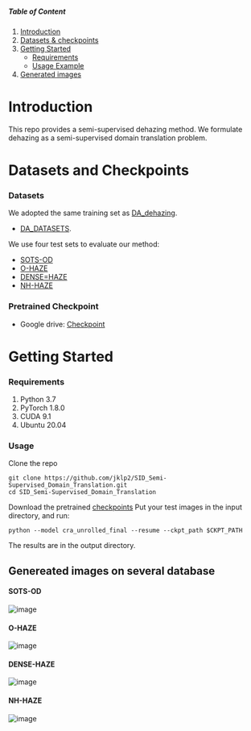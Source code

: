 ##### Table of Content

1. [Introduction](#introduction)
1. [Datasets & checkpoints](#datasets-and-checkpoints)
1. [Getting Started](#getting-started)
	- [Requirements](#requirements)
	- [Usage Example](#usage)
1. [Generated images](#genereated-images-on-several-database)
# Introduction
This repo provides a semi-supervised dehazing method. We formulate dehazing as a semi-supervised domain translation problem. 
# Datasets and Checkpoints
### Datasets
We adopted the same training set as [DA_dehazing](https://github.com/HUSTSYJ/DA_dahazing). 
 - [DA_DATASETS](https://drive.google.com/drive/folders/10cP6Z-n2G0006_ppW1WxkQpNKg3mSfnj?usp=sharing).

We use four test sets to evaluate our method:
 - [SOTS-OD](https://drive.google.com/drive/folders/10cP6Z-n2G0006_ppW1WxkQpNKg3mSfnj?usp=sharing)
 - [O-HAZE](http://www.vision.ee.ethz.ch/ntire18/o-haze/O-HAZE.zip)
 - [DENSE=HAZE](https://data.vision.ee.ethz.ch/cvl/ntire19/dense-haze/files/Dense_Haze_NTIRE19.zip)
 - [NH-HAZE](https://data.vision.ee.ethz.ch/cvl/ntire20/nh-haze/files/NH-HAZE.zip)
### Pretrained Checkpoint
 - Google drive: [Checkpoint](https://drive.google.com/file/d/1vHydxmBH8o5HuxVyG4ojRZWrr788zOp5/view?usp=sharing)

# Getting Started
### Requirements
1. Python 3.7
2. PyTorch 1.8.0
3. CUDA 9.1
4. Ubuntu 20.04

### Usage
Clone the repo
```
git clone https://github.com/jklp2/SID_Semi-Supervised_Domain_Translation.git
cd SID_Semi-Supervised_Domain_Translation
```
Download the pretrained [checkpoints](pretrained-checkpoint)
Put your test images in the input directory, and run:
```
python --model cra_unrolled_final --resume --ckpt_path $CKPT_PATH
```
The results are in the output directory.
## Genereated images on several database
#### SOTS-OD
![image](imgs/sots.jpg)
#### O-HAZE
![image](imgs/o-haze.jpg)
#### DENSE-HAZE
![image](imgs/d-haze.jpg)
#### NH-HAZE
![image](imgs/nh-haze.jpg)
